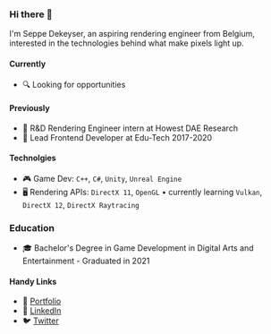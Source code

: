 ### Hi there 👋

I'm Seppe Dekeyser, an aspiring rendering engineer from Belgium, interested in the technologies behind what make pixels light up.



#### Currently

- 🔍 Looking for opportunities



#### Previously

- 🏢 R&D Rendering Engineer intern at Howest DAE Research
- 🏢 Lead Frontend Developer at Edu-Tech 2017-2020


#### Technolgies

- 🎮 Game Dev: `C++`, `C#`, `Unity`, `Unreal Engine`
- 🖥 Rendering APIs: `DirectX 11`, `OpenGL`  •  currently learning `Vulkan`, `DirectX 12`, `DirectX Raytracing`


### Education

- 🎓 Bachelor's Degree in Game Development in Digital Arts and Entertainment - Graduated in 2021


#### Handy Links

- 🧑 [Portfolio](https://seppedekeyser.be)
- 🔗 [LinkedIn](https://www.linkedin.com/in/seppe-dekeyser)
- 🐦 [Twitter](https://twitter.com/SeppahBaws)
